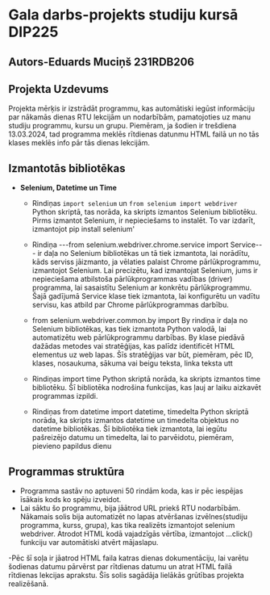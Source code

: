 # Gala darbs-projekts studiju kursā DIP225
## Autors-Eduards Muciņš 231RDB206
## Projekta Uzdevums
Projekta mērķis ir izstrādāt programmu, kas automātiski iegūst informāciju par nākamās dienas RTU lekcijām un nodarbībām, pamatojoties uz manu studiju programmu, kursu un grupu. Piemēram, ja šodien ir trešdiena 13.03.2024, tad programma meklēs rītdienas datunmu HTML failā un no tās klases meklēs info pār tās dienas lekcijām.

## Izmantotās bibliotēkas
- **Selenium, Datetime un Time**
  - Rindiņas `import selenium` un `from selenium import webdriver` Python skriptā, tas norāda, ka skripts izmantos Selenium bibliotēku. Pirms izmantot Selenium, ir nepieciešams to instalēt. To var izdarīt, izmantojot pip install selenium'
    
  - Rindiņa ---from selenium.webdriver.chrome.service import Service--- ir daļa no Selenium bibliotēkas un tā tiek izmantota, lai norādītu, kāds serviss jāizmanto, ja vēlaties palaist Chrome pārlūkprogrammu, izmantojot Selenium. Lai precizētu, kad izmantojat Selenium, jums ir nepieciešama atbilstoša pārlūkprogrammas vadības (driver) programma, lai sasaistītu Selenium ar konkrētu pārlūkprogrammu. Šajā gadījumā Service klase tiek izmantota, lai konfigurētu un vadītu servisu, kas atbild par Chrome pārlūkprogrammas darbību.
    
  - from selenium.webdriver.common.by import By rindiņa ir daļa no Selenium bibliotēkas, kas tiek izmantota Python valodā, lai automatizētu web pārlūkprogrammu darbības. By klase piedāvā dažādas metodes vai stratēģijas, kas palīdz identificēt HTML elementus uz web lapas. Šīs stratēģijas var būt, piemēram, pēc ID, klases, nosaukuma, sākuma vai beigu teksta, linka teksta utt
    
  - Rindiņas import time Python skriptā norāda, ka skripts izmantos time bibliotēku. Šī bibliotēka nodrošina funkcijas, kas ļauj ar laiku aizkavēt programmas izpildi.
    
  - Rindiņas from datetime import datetime, timedelta Python skriptā norāda, ka skripts izmantos datetime un timedelta objektus no datetime bibliotēkas. Šī bibliotēka tiek izmantota, lai iegūtu pašreizējo datumu un timedelta, lai to parvēidotu, piemēram, pievieno papildus dienu

## Programmas struktūra
- Programma sastāv no aptuveni 50 rindām koda, kas ir pēc iespējas īsākais kods ko spēju izveidot.
- Lai sāktu šo programmu, bija jāātrod URL priekš RTU nodarbībām. Nākamais solis bija automatizēt no lapas atvēršanas izvēlnes(studiju programma, kurss, grupa), kas tika realizēts izmantojot selenium webdriver. Atrodot HTML kodā vajadzīgās vērtība, izmantojot ...click() funkciju var automātiski atvērt mājaslapu.

-Pēc šī soļa ir jāatrod HTML faila katras dienas dokumentāciju, lai varētu šodienas datumu pārvērst par rītdienas datumu un atrat HTML failā rītdienas lekcijas aprakstu. Šīs solis sagādāja lielākās grūtības projekta realizēšanā. 

